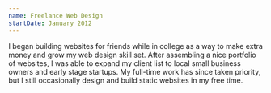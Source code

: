 ```yaml
---
name: Freelance Web Design
startDate: January 2012
---
```


I began building websites for friends while in college as a way to make extra money and grow my web design skill set. After assembling a nice portfolio of websites, I was able to expand my client list to local small business owners and early stage startups. My full-time work has since taken priority, but I still occasionally design and build static websites in my free time.